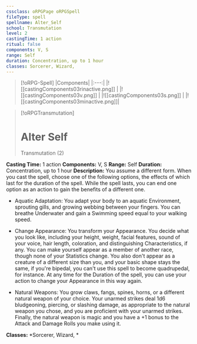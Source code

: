 ```yaml
---
cssclass: oRPGPage oRPGSpell
fileType: spell
spellname: Alter_Self
school: Transmutation
level: 2
castingTime: 1 action
ritual: false
components: V, S
range: Self
duration: Concentration, up to 1 hour
classes: Sorcerer, Wizard,
---
```

> [!oRPG-Spell]
> |Components|
> |:---:|
> |![[castingComponents03rinactive.png]] |
> |![[castingComponents03v.png]] |
> |![[castingComponents03s.png]] |
> |![[castingComponents03minactive.png]]|

> [!oRPGTransmutation]
>#  Alter Self
> Transmutation  (2)

**Casting Time:** 1 action
**Components:** V, S
**Range:** Self
**Duration:**  Concentration, up to 1 hour
**Description:**
You assume a different form. When you cast the spell, choose one of the following options, the effects of which last for the duration of the spell. While the spell lasts, you can end one option as an action to gain the benefits of a different one.



 * Aquatic Adaptation: You adapt your body to an aquatic Environment, sprouting gills, and growing webbing between your fingers. You can breathe Underwater and gain a Swimming speed equal to your walking speed.



 * Change Appearance: You transform your Appearance. You decide what you look like, including your height, weight, facial features, sound of your voice, hair length, coloration, and distinguishing Characteristics, if any. You can make yourself appear as a member of another race, though none of your Statistics change. You also don't appear as a creature of a different size than you, and your basic shape stays the same, if you're bipedal, you can't use this spell to become quadrupedal, for instance. At any time for the Duration of the spell, you can use your action to change your Appearance in this way again.



 * Natural Weapons: You grow claws, fangs, spines, horns, or a different natural weapon of your choice. Your unarmed strikes deal 1d6 bludgeoning, piercing, or slashing damage, as appropriate to the natural weapon you chose, and you are proficient with your unarmed strikes. Finally, the natural weapon is magic and you have a +1 bonus to the Attack and Damage Rolls you make using it.



**Classes:**  *Sorcerer, Wizard, *


